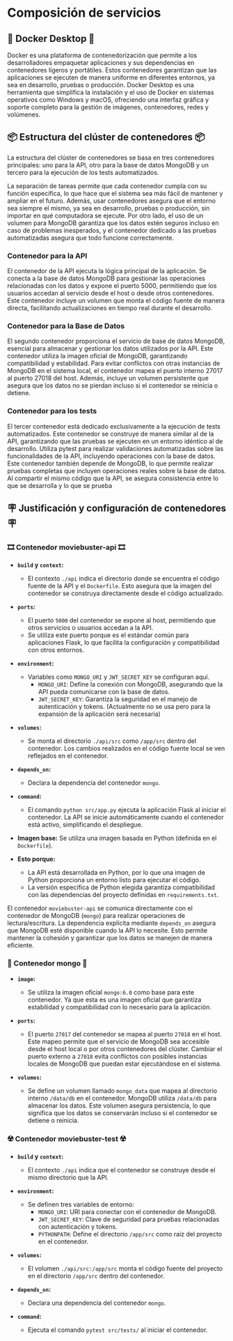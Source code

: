 # Composición de servicios

## 🐋 Docker Desktop 🐋

Docker es una plataforma de contenedorización que permite a los desarrolladores empaquetar aplicaciones y sus dependencias en contenedores ligeros y portátiles. Estos contenedores garantizan que las aplicaciones se ejecuten de manera uniforme en diferentes entornos, ya sea en desarrollo, pruebas o producción. Docker Desktop es una herramienta que simplifica la instalación y el uso de Docker en sistemas operativos como Windows y macOS, ofreciendo una interfaz gráfica y soporte completo para la gestión de imágenes, contenedores, redes y volúmenes.

## 📦 Estructura del clúster de contenedores 📦

La estructura del clúster de contenedores se basa en tres contenedores principales: uno para la API, otro para la base de datos MongoDB y un tercero para la ejecución de los tests automatizados.

La separación de tareas permite que cada contenedor cumpla con su función específica, lo que hace que el sistema sea más fácil de mantener y ampliar en el futuro. Además, usar contenedores asegura que el entorno sea siempre el mismo, ya sea en desarrollo, pruebas o producción, sin importar en qué computadora se ejecute. Por otro lado, el uso de un volumen para MongoDB garantiza que los datos estén seguros incluso en caso de problemas inesperados, y el contenedor dedicado a las pruebas automatizadas asegura que todo funcione correctamente.

### Contenedor para la API

El contenedor de la API ejecuta la lógica principal de la aplicación. Se conecta a la base de datos MongoDB para gestionar las operaciones relacionadas con los datos y expone el puerto 5000, permitiendo que los usuarios accedan al servicio desde el host o desde otros contenedores. Este contenedor incluye un volumen que monta el código fuente de manera directa, facilitando actualizaciones en tiempo real durante el desarrollo.

### Contenedor para la Base de Datos

El segundo contenedor proporciona el servicio de base de datos MongoDB, esencial para almacenar y gestionar los datos utilizados por la API. Este contenedor utiliza la imagen oficial de MongoDB, garantizando compatibilidad y estabilidad. Para evitar conflictos con otras instancias de MongoDB en el sistema local, el contenedor mapea el puerto interno 27017 al puerto 27018 del host. Además, incluye un volumen persistente que asegura que los datos no se pierdan incluso si el contenedor se reinicia o detiene.

### Contenedor para los tests

El tercer contenedor está dedicado exclusivamente a la ejecución de tests automatizados. Este contenedor se construye de manera similar al de la API, garantizando que las pruebas se ejecuten en un entorno idéntico al de desarrollo. Utiliza pytest para realizar validaciones automatizadas sobre las funcionalidades de la API, incluyendo operaciones con la base de datos. Este contenedor también depende de MongoDB, lo que permite realizar pruebas completas que incluyen operaciones reales sobre la base de datos. Al compartir el mismo código que la API, se asegura consistencia entre lo que se desarrolla y lo que se prueba

## 🪧 Justificación y configuración de contenedores 🪧

### 🎞️ Contenedor moviebuster-api 🎞️

- **`build` y `context`:**
  - El contexto `./api` indica el directorio donde se encuentra el código fuente de la API y el `Dockerfile`. Esto asegura que la imagen del contenedor se construya directamente desde el código actualizado.

- **`ports`:**
  - El puerto `5000` del contenedor se expone al host, permitiendo que otros servicios o usuarios accedan a la API.
  - Se utiliza este puerto porque es el estándar común para aplicaciones Flask, lo que facilita la configuración y compatibilidad con otros entornos.

- **`environment`:**
  - Variables como `MONGO_URI` y `JWT_SECRET_KEY` se configuran aquí.
    - `MONGO_URI`: Define la conexión con MongoDB, asegurando que la API pueda comunicarse con la base de datos.
    - `JWT_SECRET_KEY`: Garantiza la seguridad en el manejo de autenticación y tokens. (Actualmente no se usa pero para la expansión de la aplicación será necesaria)

- **`volumes`:**
  - Se monta el directorio `./api/src` como `/app/src` dentro del contenedor. Los cambios realizados en el código fuente local se ven reflejados en el contenedor.

- **`depends_on`:**
  - Declara la dependencia del contenedor `mongo`.

- **`command`:**
  - El comando `python src/app.py` ejecuta la aplicación Flask al iniciar el contenedor. La API se inicie automáticamente cuando el contenedor está activo, simplificando el despliegue.

- **Imagen base:** Se utiliza una imagen basada en Python (definida en el `Dockerfile`).
- **Esto porque:**
  - La API está desarrollada en Python, por lo que una imagen de Python proporciona un entorno listo para ejecutar el código.
  - La versión específica de Python elegida garantiza compatibilidad con las dependencias del proyecto definidas en `requirements.txt`.

El contenedor `moviebuster-api` se comunica directamente con el contenedor de MongoDB (`mongo`) para realizar operaciones de lectura/escritura. La dependencia explícita mediante `depends_on` asegura que MongoDB esté disponible cuando la API lo necesite. Esto permite mantener la cohesión y garantizar que los datos se manejen de manera eficiente.

### 💾 Contenedor mongo 💾

- **`image`:**
  - Se utiliza la imagen oficial `mongo:6.0` como base para este contenedor. Ya que esta es una imagen oficial que garantiza estabilidad y compatibilidad con lo necesario para la aplicación.

- **`ports`:**
  - El puerto `27017` del contenedor se mapea al puerto `27018` en el host. Este mapeo permite que el servicio de MongoDB sea accesible desde el host local o por otros contenedores del clúster. Cambiar el puerto externo a `27018` evita conflictos con posibles instancias locales de MongoDB que puedan estar ejecutándose en el sistema.

- **`volumes`:**
  - Se define un volumen llamado `mongo_data` que mapea al directorio interno `/data/db` en el contenedor. MongoDB utiliza `/data/db` para almacenar los datos. Este volumen asegura persistencia, lo que significa que los datos se conservarán incluso si el contenedor se detiene o reinicia. 

### ☢️ Contenedor moviebuster-test ☢️

- **`build` y `context`:**
  - El contexto `./api` indica que el contenedor se construye desde el mismo directorio que la API.

- **`environment`:**
  - Se definen tres variables de entorno:
    - `MONGO_URI`: URI para conectar con el contenedor de MongoDB.
    - `JWT_SECRET_KEY`: Clave de seguridad para pruebas relacionadas con autenticación y tokens.
    - `PYTHONPATH`: Define el directorio `/app/src` como raíz del proyecto en el contenedor.

- **`volumes`:**
  - El volumen `./api/src:/app/src` monta el código fuente del proyecto en el directorio `/app/src` dentro del contenedor.

- **`depends_on`:**
  - Declara una dependencia del contenedor `mongo`.

- **`command`:**
  - Ejecuta el comando `pytest src/tests/` al iniciar el contenedor.

